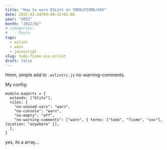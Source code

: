 ```yaml
---
title: "How to warn ESLint on TODO/FIXME/XXX"
date: 2022-02-24T09:40:31+01:00
year: "2022"
month: "2022/02"
# categories:
#   - Posts
tags:
  - eslint
  - warn
  - javascript
slug: todo-fixme-xxx-eslint
draft: false
---
```


Hmm, simple add to `.eslintrc.js` no-warning-comments.

My config:

```
module.exports = {
  extends: ["blitz"],
  rules: {
    "no-unused-vars": "warn",
    "no-console": "warn",
    "no-empty": "off",
    "no-warning-comments": ["warn", { terms: ["todo", "fixme", "xxx"], location: "anywhere" }],
  },
}

```

yes, its a array...
